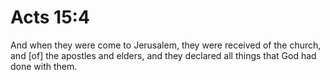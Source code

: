 # Acts 15:4

And when they were come to Jerusalem, they were received of the church, and [of] the apostles and elders, and they declared all things that God had done with them.
